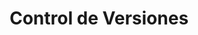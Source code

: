 ---
layout: default
title: Control de Versiones
has_children: true
parent: Desarrollo de Software
---